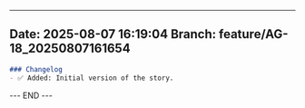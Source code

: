 

---
**Date:** 2025-08-07 16:19:04
**Branch:** feature/AG-18_20250807161654
---

```markdown
### Changelog
- ✅ Added: Initial version of the story.
```
--- END ---
